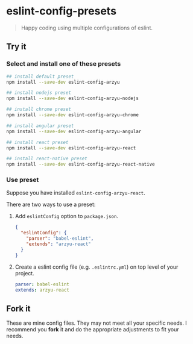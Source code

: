 # eslint-config-presets

> Happy coding using multiple configurations of eslint.

## Try it

### Select and install one of these presets

```bash
## install default preset
npm install --save-dev eslint-config-arzyu

## install nodejs preset
npm install --save-dev eslint-config-arzyu-nodejs

## install chrome preset
npm install --save-dev eslint-config-arzyu-chrome

## install angular preset
npm install --save-dev eslint-config-arzyu-angular

## install react preset
npm install --save-dev eslint-config-arzyu-react

## install react-native preset
npm install --save-dev eslint-config-arzyu-react-native
```

### Use preset

Suppose you have installed `eslint-config-arzyu-react`.

There are two ways to use a preset:

1. Add `eslintConfig` option to `package.json`.

	```json
	{
	  "eslintConfig": {
	    "parser": "babel-eslint",
	    "extends": "arzyu-react"
	  }
	}
	```

2. Create a eslint config file (e.g. `.eslintrc.yml`) on top level of your project.

	```yaml
	parser: babel-eslint
	extends: arzyu-react
	```

## Fork it

These are mine config files. They may not meet all your specific needs.
I recommend you **fork** it and do the appropriate adjustments to fit your needs.

